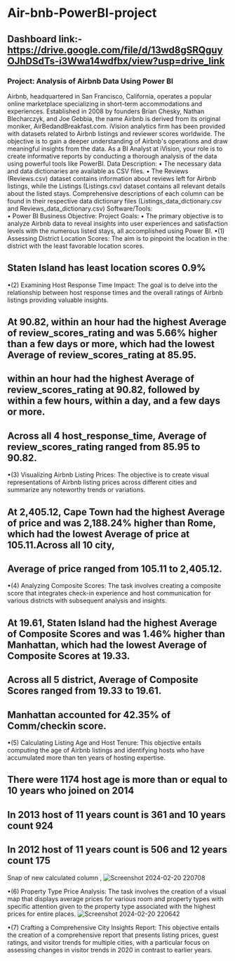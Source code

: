 # Air-bnb-PowerBI-project
## Dashboard link:- https://drive.google.com/file/d/13wd8gSRQguyOJhDSdTs-i3Wwa14wdfbx/view?usp=drive_link
###          Project: Analysis of Airbnb Data Using Power BI  
Airbnb, headquartered in San Francisco, California, operates a popular online 
marketplace specializing in short-term accommodations and experiences. 
Established in 2008 by founders Brian Chesky, Nathan Blecharczyk, and Joe Gebbia, 
the name Airbnb is derived from its original moniker, AirBedandBreakfast.com. iVision 
analytics firm has been provided with datasets related to Airbnb listings and reviewer 
scores worldwide. The objective is to gain a deeper understanding of Airbnb's 
operations and draw meaningful insights from the data. As a BI Analyst at iVision, your 
role is to create informative reports by conducting a thorough analysis of the data 
using powerful tools like PowerBI. 
Data Description: 
• The necessary data and data dictionaries are available as CSV files. 
• The Reviews (Reviews.csv) dataset contains information about reviews left for 
Airbnb listings, while the Listings (Listings.csv) dataset contains all relevant 
details about the listed stays. Comprehensive descriptions of each column can 
be found in their respective data dictionary files (Listings_data_dictionary.csv 
and Reviews_data_dictionary.csv) 
Software/Tools:  
• Power BI 
Business Objective: 
Project Goals: 
• The primary objective is to analyze Airbnb data to reveal insights into user experiences 
and satisfaction levels with the numerous listed stays, all accomplished using Power 
BI. 
•(1) Assessing District Location Scores: The aim is to pinpoint the location in the 
district with the least favorable location scores.
## Staten Island has least location scores 0.9%
•(2) Examining Host Response Time Impact: The goal is to delve into the 
relationship between host response times and the overall ratings of Airbnb 
listings providing valuable insights. 
## ﻿At 90.82, within an hour had the highest Average of review_scores_rating and was 5.66% higher than a few days or more, which had the lowest Average of review_scores_rating at 85.95.
## ﻿within an hour had the highest Average of review_scores_rating at 90.82, followed by within a few hours, within a day, and a few days or more.
## ﻿Across all 4 host_response_time, Average of review_scores_rating ranged from 85.95 to 90.82.
•(3) Visualizing Airbnb Listing Prices: The objective is to create visual 
representations of Airbnb listing prices across different cities and summarize 
any noteworthy trends or variations. 
## ﻿At 2,405.12, Cape Town had the highest Average of price and was 2,188.24% higher than Rome, which had the lowest Average of price at 105.11.﻿Across all 10 city, 
## Average of price ranged from 105.11 to 2,405.12.
•(4) Analyzing Composite Scores: The task involves creating a composite score 
that integrates check-in experience and host communication for various 
districts with subsequent analysis and insights. 
## ﻿At 19.61, Staten Island had the highest Average of Composite Scores and was 1.46% higher than Manhattan, which had the lowest Average of Composite Scores at 19.33.
## ﻿Across all 5 district, Average of Composite Scores ranged from 19.33 to 19.61.
## ﻿Manhattan accounted for 42.35% of Comm/checkin score.
•(5) Calculating Listing Age and Host Tenure: This objective entails computing the 
age of Airbnb listings and identifying hosts who have accumulated more than 
ten years of hosting expertise. 
## There were 1174 host age is more than or equal to 10 years who joined on 2014
## In 2013 host of 11 years count is 361 and 10 years count 924
## In 2012 host of 11 years count is 506 and 12 years count 175
Snap of new calculated column ,
![Screenshot 2024-02-20 220708](https://github.com/Parma14/Air-bnb-PowerBI-project/assets/152804829/ec480c7e-d29f-4544-a478-48052ebf932c)

                                                               

•(6) Property Type Price Analysis: The task involves the creation of a visual 
map that displays average prices for various room and property types with 
specific attention given to the property type associated with the highest prices 
for entire places.
![Screenshot 2024-02-20 220642](https://github.com/Parma14/Air-bnb-PowerBI-project/assets/152804829/57becf4f-d4bd-4c35-ad07-74206d02496c)

•(7) Crafting a Comprehensive City Insights Report: This objective entails the 
creation of a comprehensive report that presents listing prices, guest ratings, 
and visitor trends for multiple cities, with a particular focus on assessing 
changes in visitor trends in 2020 in contrast to earlier years.

